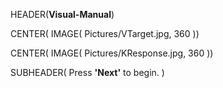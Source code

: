 HEADER(__Visual-Manual__)

CENTER( IMAGE( Pictures/VTarget.jpg, 360 ))

CENTER( IMAGE( Pictures/KResponse.jpg, 360 ))
 
SUBHEADER( Press __'Next'__ to begin. )	
